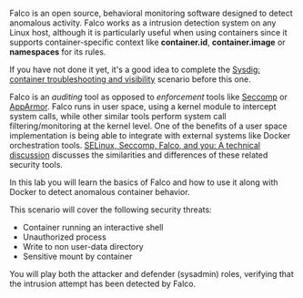 Falco is an open source, behavioral monitoring software designed to detect anomalous activity. Falco works as a intrusion detection system on any Linux host, although it is particularly useful when using containers since it supports container-specific context like **container.id**, **container.image** or **namespaces** for its rules.

If you have not done it yet, it's a good idea to complete the [Sysdig: container troubleshooting and visibility](https://katacoda.com/sysdig/scenarios/sysdig-container-visibility) scenario before this one.

Falco is an _auditing_ tool as opposed to _enforcement_ tools like [Seccomp](https://github.com/docker/labs/blob/master/security/seccomp/README.md) or [AppArmor](https://github.com/docker/labs/blob/master/security/apparmor/README.md). Falco runs in user space, using a kernel module to intercept system calls, while other similar tools perform system call filtering/monitoring at the kernel level. One of the benefits of a user space implementation is being able to integrate with external systems like Docker orchestration tools. [SELinux, Seccomp, Falco, and you: A technical discussion](https://sysdig.com/blog/selinux-seccomp-falco-technical-discussion/) discusses the similarities and differences of these related security tools.

In this lab you will learn the basics of Falco and how to use it along with Docker to detect anomalous container behavior.

This scenario will cover the following security threats:

- Container running an interactive shell
- Unauthorized process
- Write to non user-data directory
- Sensitive mount by container

You will play both the attacker and defender (sysadmin) roles, verifying that the intrusion attempt has been detected by Falco.
